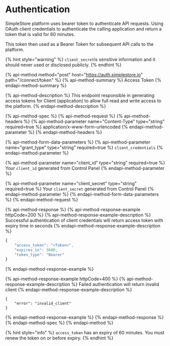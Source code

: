 # Authentication

SimpleStore platform uses bearer token to authenticate API requests. Using OAuth client credentials to authenticate the calling application and return a token that is valid for 60 minutes.

This token then used as a Bearer Token for subsequent API calls to the platform.

{% hint style="warning" %}
`client_secret`is sensitive information and it should never used or disclosed publicly.
{% endhint %}

{% api-method method="post" host="https://auth.simplestore.io" path="/connect/token" %}
{% api-method-summary %}
Access Token
{% endapi-method-summary %}

{% api-method-description %}
This endpoint responsible in generating access tokens for Client \(application\) to allow full read and write access to the platform.
{% endapi-method-description %}

{% api-method-spec %}
{% api-method-request %}
{% api-method-headers %}
{% api-method-parameter name="Content-Type" type="string" required=true %}
application/x-www-form-urlencoded
{% endapi-method-parameter %}
{% endapi-method-headers %}

{% api-method-form-data-parameters %}
{% api-method-parameter name="grant\_type" type="string" required=true %}
`client_credentials`
{% endapi-method-parameter %}

{% api-method-parameter name="client\_id" type="string" required=true %}
Your `client_id` generated from Control Panel
{% endapi-method-parameter %}

{% api-method-parameter name="client\_secret" type="string" required=true %}
Your `client_secret` generated from Control Panel 
{% endapi-method-parameter %}
{% endapi-method-form-data-parameters %}
{% endapi-method-request %}

{% api-method-response %}
{% api-method-response-example httpCode=200 %}
{% api-method-response-example-description %}
Successful authentication of client credentials will return access token with expiry time in seconds
{% endapi-method-response-example-description %}

```javascript
{
    "access_token": "<Token>",
    "expires_in": 3600,
    "token_type": "Bearer"
}
```
{% endapi-method-response-example %}

{% api-method-response-example httpCode=400 %}
{% api-method-response-example-description %}
Failed authentication will return invalid client
{% endapi-method-response-example-description %}

```
{
    "error": "invalid_client"
}
```
{% endapi-method-response-example %}
{% endapi-method-response %}
{% endapi-method-spec %}
{% endapi-method %}

{% hint style="info" %}
`access_token` has an expiry of 60 minutes. You must renew the token on or before expiry.
{% endhint %}

